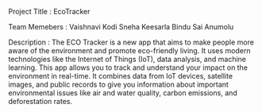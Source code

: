 Project Title : EcoTracker

Team Memebers :
Vaishnavi Kodi
Sneha Keesarla
Bindu Sai Anumolu

Description :
The ECO Tracker is a new app that aims to make people more aware of the environment and promote eco-friendly living. It uses modern technologies like the Internet of Things (IoT), data analysis, and machine learning. This app allows you to track and understand your impact on the environment in real-time. It combines data from IoT devices, satellite images, and public records to give you information about important environmental issues like air and water quality, carbon emissions, and deforestation rates.

